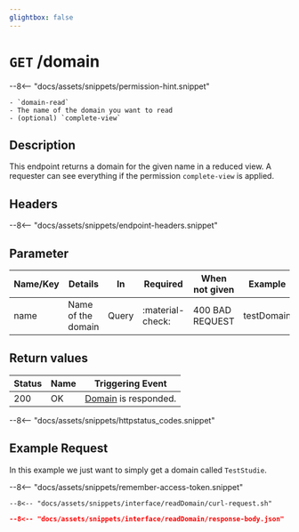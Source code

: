 ```yaml
---
glightbox: false
---
```


# `GET` /domain

--8<-- "docs/assets/snippets/permission-hint.snippet"

    - `domain-read`
    - The name of the domain you want to read
    - (optional) `complete-view`

## Description
This endpoint returns a domain for the given name in a reduced view. A requester can see everything if the permission `complete-view` is applied.

## Headers

--8<-- "docs/assets/snippets/endpoint-headers.snippet"

## Parameter
| Name/Key | Details            | In    | Required         | When not given | Example    |
|----------|--------------------|-------|------------------|----------------|------------|
| name     | Name of the domain | Query | :material-check: | 400 BAD REQUEST| testDomain |

## Return values

| Status | Name | Triggering Event                                                |
|--------|------|-----------------------------------------------------------------|
| 200    | OK   | [Domain](/interfaces/objects/domain-object/) is responded. |
--8<-- "docs/assets/snippets/httpstatus_codes.snippet"


## Example Request

In this example we just want to simply get a domain called `TestStudie`.

--8<-- "docs/assets/snippets/remember-access-token.snippet"

```shell title="Example Request with curl"
--8<-- "docs/assets/snippets/interface/readDomain/curl-request.sh"
```

```json title="Successful (200 Ok) Reponse Content"
--8<-- "docs/assets/snippets/interface/readDomain/response-body.json"
```
